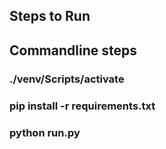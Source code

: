 ## Steps to Run

## Commandline steps

### ./venv/Scripts/activate
### pip install -r requirements.txt
### python run.py
